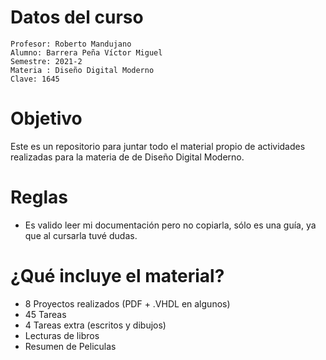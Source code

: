 # Datos del curso 

```
Profesor: Roberto Mandujano
Alumno: Barrera Peña Víctor Miguel
Semestre: 2021-2
Materia : Diseño Digital Moderno
Clave: 1645
```

# Objetivo

Este es un repositorio para juntar todo el material propio de actividades realizadas para la materia de de Diseño Digital Moderno.

# Reglas

- Es valido leer mi documentación pero no copiarla, sólo es una guía, ya que al cursarla tuvé dudas.

# ¿Qué incluye el material?

- 8 Proyectos realizados (PDF + .VHDL en algunos)
- 45 Tareas
- 4 Tareas extra (escritos y dibujos)
- Lecturas de libros
- Resumen de Peliculas
<!-- -  Examenes pasados -->
